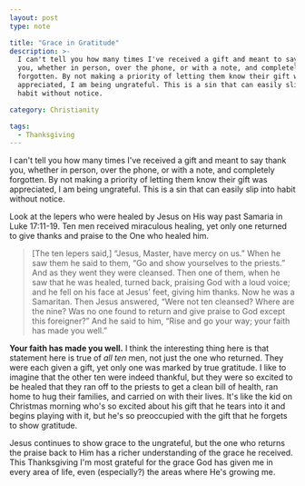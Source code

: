 ```yaml
---
layout: post
type: note

title: "Grace in Gratitude"
description: >-
  I can't tell you how many times I've received a gift and meant to say thank
  you, whether in person, over the phone, or with a note, and completely
  forgotten. By not making a priority of letting them know their gift was
  appreciated, I am being ungrateful. This is a sin that can easily slip into
  habit without notice.

category: Christianity

tags:
  - Thanksgiving
---
```

I can't tell you how many times I've received a gift and meant to say thank you,
whether in person, over the phone, or with a note, and completely forgotten. By
not making a priority of letting them know their gift was appreciated, I am
being ungrateful. This is a sin that can easily slip into habit without notice.

Look at the lepers who were healed by Jesus on His way past Samaria in Luke
17:11-19. Ten men received miraculous healing, yet only one returned to give
thanks and praise to the One who healed him.

> \[The ten lepers said,\] “Jesus, Master, have mercy on us.” When he saw them he
> said to them, “Go and show yourselves to the priests.” And as they went they
> were cleansed. Then one of them, when he saw that he was healed, turned back,
> praising God with a loud voice; and he fell on his face at Jesus’ feet, giving
> him thanks. Now he was a Samaritan. Then Jesus answered, “Were not ten
> cleansed? Where are the nine? Was no one found to return and give praise to
> God except this foreigner?” And he said to him, “Rise and go your way; your
> faith has made you well.” 

**Your faith has made you well.** I think the interesting thing here is that
statement here is true of *all ten* men, not just the one who returned. They
were each given a gift, yet only one was marked by true gratitude. I like to
imagine that the other ten were indeed thankful, but they were so excited to be
healed that they ran off to the priests to get a clean bill of health, ran home
to hug their families, and carried on with their lives. It's like the kid on
Christmas morning who's so excited about his gift that he tears into it and
begins playing with it, but he's so preoccupied with the gift that he forgets to
show gratitude.

Jesus continues to show grace to the ungrateful, but the one who returns the
praise back to Him has a richer understanding of the grace he received. This
Thanksgiving I'm most grateful for the grace God has given me in every area of
life, even (especially?) the areas where He's growing me.
